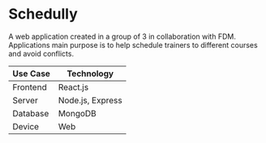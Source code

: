 # Schedully
A web application created in a group of 3 in collaboration with FDM. Applications main purpose is to help schedule trainers to different courses and avoid conflicts.

| Use Case | Technology       |
|----------|------------------|
| Frontend | React.js         |
| Server   | Node.js, Express |
| Database | MongoDB          |
| Device   | Web              |
